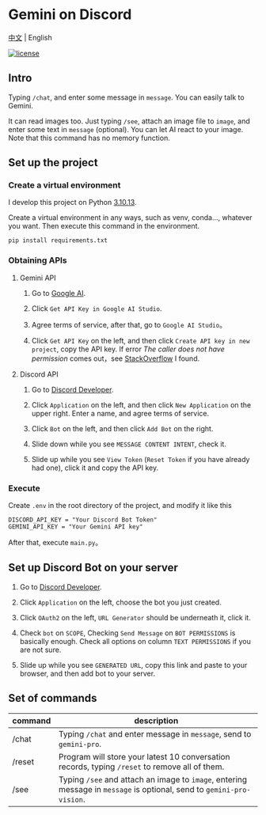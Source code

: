 # Gemini on Discord

[中文](README.md) | English

[![license](https://img.shields.io/pypi/l/ansicolortags.svg)](LICENSE)

## Intro
Typing `/chat`, and enter some message in `message`. You can easily talk to Gemini.

It can read images too. Just typing `/see`, attach an image file to `image`, and enter some text in `message` (optional). You can let AI react to your image. Note that this command has no memory function.


## Set up the project

### Create a virtual environment
I develop this project on Python [3.10.13](https://www.python.org/downloads/release/python-31012/).

Create a virtual environment in any ways, such as venv, conda..., whatever you want. Then execute this command in the environment.
```
pip install requirements.txt
```

### Obtaining APIs
1. Gemini API

    1. Go to [Google AI](https://ai.google.dev/).

    2. Click `Get API Key in Google AI Studio`.

    3. Agree terms of service, after that, go to `Google AI Studio`。

    4. Click `Get API Key` on the left, and then click `Create API key in new project`, copy the API key. If error *The caller does not have permission* comes out，see [StackOverflow](https://stackoverflow.com/questions/77762483/the-caller-does-not-have-permission-when-creating-api-key) I found.

2. Discord API

    1. Go to [Discord Developer](https://discord.com/developers/applications).

    2. Click `Application` on the left, and then click `New Application` on the upper right. Enter a name, and agree terms of service.

    3. Click `Bot` on the left, and then click `Add Bot` on the right.

    4. Slide down while you see `MESSAGE CONTENT INTENT`, check it.

    5. Slide up while you see `View Token` (`Reset Token` if you have already had one), click it and copy the API key.

### Execute
Create `.env` in the root directory of the project, and modify it like this
```
DISCORD_API_KEY = "Your Discord Bot Token"
GEMINI_API_KEY = "Your Gemini API key"
```
After that, execute `main.py`。

## Set up Discord Bot on your server
1. Go to [Discord Developer](https://discord.com/developers/applications).

2. Click `Application` on the left, choose the bot you just created.

3. Click `OAuth2` on the left, `URL Generator` should be underneath it, click it.

4. Check `bot` on `SCOPE`, Checking `Send Message` on `BOT PERMISSIONS` is basically enough. Check all options on column `TEXT PERMISSIONS` if you are not sure.

5. Slide up while you see `GENERATED URL`, copy this link and paste to your browser, and then add bot to your server.


## Set of commands

command | description
---|---
/chat| Typing `/chat` and enter message in `message`, send to `gemini-pro`.
/reset| Program will store your latest 10 conversation records, typing `/reset` to remove all of them.
/see| Typing `/see` and attach an image to `image`, entering message in `message` is optional, send to `gemini-pro-vision`.